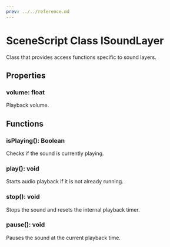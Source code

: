 ```yaml
---
prev: ../../reference.md
---
```


# SceneScript Class ISoundLayer

Class that provides access functions specific to sound layers.

## Properties

### volume: float

Playback volume.

## Functions

### isPlaying(): Boolean

Checks if the sound is currently playing.

### play(): void

Starts audio playback if it is not already running.

### stop(): void

Stops the sound and resets the internal playback timer.

### pause(): void

Pauses the sound at the current playback time. 